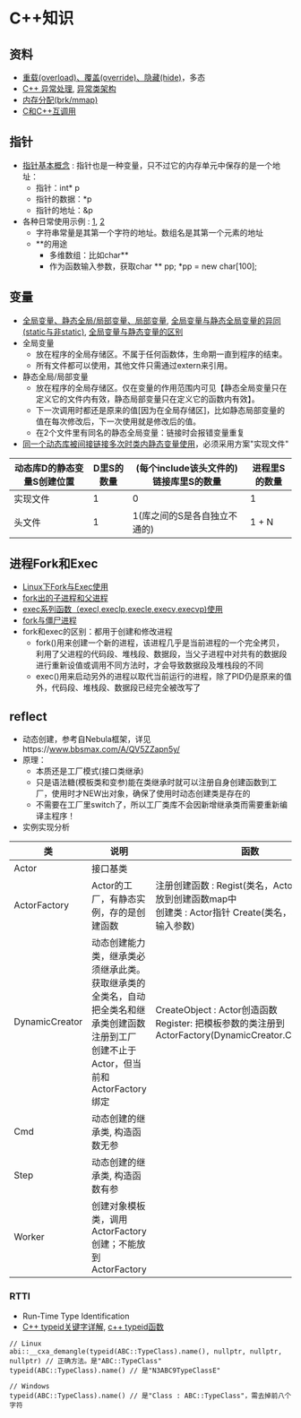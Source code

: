 # C++知识
## 资料
* [重载(overload)、覆盖(override)、隐藏(hide)](https://cloud.tencent.com/developer/article/1017796)，多态
* [C++ 异常处理](https://www.runoob.com/cplusplus/cpp-exceptions-handling.html), [异常类架构](https://blog.csdn.net/fengbingchun/article/details/78303734)
* [内存分配(brk/mmap)](https://blog.csdn.net/yusiguyuan/article/details/39496057)
* [C和C++互调用](https://zhuanlan.zhihu.com/p/123269132)

## 指针
* [指针基本概念](https://blog.csdn.net/weixin_39982452/article/details/113048527) : 指针也是一种变量，只不过它的内存单元中保存的是一个地址：
  * 指针：int* p
  * 指针的数据：*p
  * 指针的地址：&p
* 各种日常使用示例 : [1](https://blog.csdn.net/chen1234520nnn/article/details/83189244), [2](https://liitdar.blog.csdn.net/article/details/80972088)
  * 字符串常量是其第一个字符的地址。数组名是其第一个元素的地址
  * **的用途
    * 多维数组：比如char**
    * 作为函数输入参数，获取char ** pp; *pp = new char[100];

## 变量
* [全局变量、静态全局/局部变量、局部变量](https://blog.csdn.net/mm_hh/article/details/77126878), [全局变量与静态全局变量的异同(static与非static)](https://blog.51cto.com/yang/3989082), [全局变量与静态变量的区别](https://blog.csdn.net/weixin_43222324/article/details/106989714)
* 全局变量
  * 放在程序的全局存储区。不属于任何函数体，生命期一直到程序的结束。
  * 所有文件都可以使用，其他文件只需通过extern来引用。
* 静态全局/局部变量
  * 放在程序的全局存储区。仅在变量的作用范围内可见【静态全局变量只在定义它的文件内有效，静态局部变量只在定义它的函数内有效】。
  * 下一次调用时都还是原来的值[因为在全局存储区]，比如静态局部变量的值在每次修改后，下一次使用就是修改后的值。
  * 在2个文件里有同名的静态全局变量：链接时会报错变量重复
* [同一个动态库被间接链接多次时类内静态变量使用](https://blog.csdn.net/weixin_45878768/article/details/118575405)，必须采用方案"实现文件"

| 动态库D的静态变量S创建位置 | D里S的数量 | (每个include该头文件的)链接库里S的数量 | 进程里S的数量 |
| - | - | - | - |
| 实现文件 | 1 | 0 | 1 |
| 头文件 | 1 | 1(库之间的S是各自独立不通的) | 1 + N |

## 进程Fork和Exec
* [Linux下Fork与Exec使用](https://www.cnblogs.com/alantu2018/p/8462513.html)
* [fork出的子进程和父进程](https://blog.csdn.net/u013851082/article/details/76902046)
* [exec系列函数（execl,execlp,execle,execv,execvp)使用](https://www.cnblogs.com/mickole/p/3187409.html)
* [fork与僵尸进程](http://shzhangji.com/cnblogs/2013/03/27/fork-and-zombie-process/)
* fork和exec的区别：都用于创建和修改进程
  * fork()用来创建一个新的进程，该进程几乎是当前进程的一个完全拷贝，利用了父进程的代码段、堆栈段、数据段，当父子进程中对共有的数据段进行重新设值或调用不同方法时，才会导致数据段及堆栈段的不同
  * exec()用来启动另外的进程以取代当前运行的进程，除了PID仍是原来的值外，代码段、堆栈段、数据段已经完全被改写了

## reflect
* 动态创建，参考自Nebula框架，详见https://www.bbsmax.com/A/QV5ZZapn5y/
* 原理：
  * 本质还是工厂模式(接口类继承)
  * 只是语法糖(模板类和变参)能在类继承时就可以注册自身创建函数到工厂，使用时才NEW出对象，确保了使用时动态创建类是存在的
  * 不需要在工厂里switch了，所以工厂类库不会因新增继承类而需要重新编译主程序！
* 实例实现分析

| 类 | 说明 | 函数 |
| - | - | - |
| Actor | 接口基类 |  |
| ActorFactory | Actor的工厂，有静态实例，存的是创建函数 | 注册创建函数 : Regist(类名，Actor创造函数)，放到创建函数map中 <br> 创建类 : Actor指针 Create(类名，构造函数的输入参数) |
| DynamicCreator | 动态创建能力类，继承类必须继承此类。 <br> 获取继承类的全类名，自动把全类名和继承类创建函数注册到工厂 <br> 创建不止于Actor，但当前和ActorFactory绑定 | CreateObject : Actor创造函数 <br> Register: 把模板参数的类注册到ActorFactory(DynamicCreator.CreateObject) |
| Cmd | 动态创建的继承类, 构造函数无参 |  |
| Step | 动态创建的继承类, 构造函数有参 |  |
| Worker | 创建对象模板类，调用ActorFactory创建；不能放到ActorFactory |  |

### RTTI
* Run-Time Type Identification
* [C++ typeid关键字详解](https://blog.csdn.net/gatieme/article/details/50947821), [c++ typeid函数](https://blog.csdn.net/TH_NUM/article/details/86570618)

```
// Linux
abi::__cxa_demangle(typeid(ABC::TypeClass).name(), nullptr, nullptr, nullptr) // 正确方法。是"ABC::TypeClass"
typeid(ABC::TypeClass).name() // 是"N3ABC9TypeClassE"

// Windows
typeid(ABC::TypeClass).name() // 是"Class : ABC::TypeClass"，需去掉前八个字符
```
